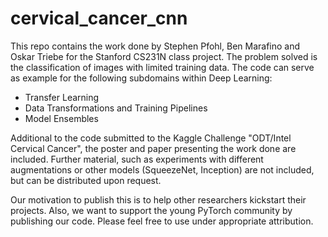 # cervical_cancer_cnn

This repo contains the work done by Stephen Pfohl, Ben Marafino and Oskar Triebe for the Stanford CS231N class project. 
The problem solved is the classification of images with limited training data. The code can serve as example for the following subdomains within Deep Learning:

* Transfer Learning
* Data Transformations and Training Pipelines
* Model Ensembles

Additional to the code submitted to the Kaggle Challenge "ODT/Intel Cervical Cancer", the poster and paper presenting the work done are included.
Further material, such as experiments with different augmentations or other models (SqueezeNet, Inception) are not included, but can be distributed upon request.

Our motivation to publish this is to help other researchers kickstart their projects. Also, we want to support the young PyTorch community by publishing our code. Please feel free to use under appropriate attribution.
